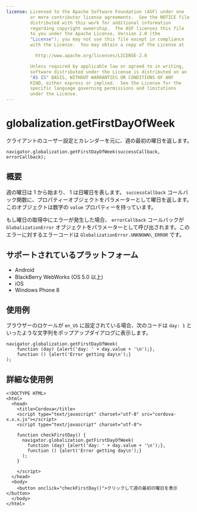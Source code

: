 ```yaml
---
license: Licensed to the Apache Software Foundation (ASF) under one
         or more contributor license agreements.  See the NOTICE file
         distributed with this work for additional information
         regarding copyright ownership.  The ASF licenses this file
         to you under the Apache License, Version 2.0 (the
         "License"); you may not use this file except in compliance
         with the License.  You may obtain a copy of the License at

           http://www.apache.org/licenses/LICENSE-2.0

         Unless required by applicable law or agreed to in writing,
         software distributed under the License is distributed on an
         "AS IS" BASIS, WITHOUT WARRANTIES OR CONDITIONS OF ANY
         KIND, either express or implied.  See the License for the
         specific language governing permissions and limitations
         under the License.
---
```


globalization.getFirstDayOfWeek
===========

クライアントのユーザー設定とカレンダーを元に、週の最初の曜日を返します。

    navigator.globalization.getFirstDayOfWeek(successCallback, errorCallback);

概要
-----------

週の曜日は 1 から始まり、 1 は日曜日を表します。 `successCallback` コールバック関数に、プロパティーオブジェクトをパラメーターとして曜日を返します。このオブジェクトは数字の `value` プロパティーを持っています。

もし曜日の取得中にエラーが発生した場合、 `errorCallback` コールバックが `GlobalizationError` オブジェクトをパラメーターとして呼び出されます。このエラーに対するエラーコードは `GlobalizationError.UNKNOWN\_ERROR` です。


サポートされているプラットフォーム
-------------------

- Android
- BlackBerry WebWorks (OS 5.0 以上)
- iOS
- Windows Phone 8

使用例
-------------

ブラウザーのロケールが `en_US` に設定されている場合、次のコードは `day: 1` といったような文字列をポップアップダイアログに表示します。

    navigator.globalization.getFirstDayOfWeek(
        function (day) {alert('day: ' + day.value + '\n');},
        function () {alert('Error getting day\n');}
    );

詳細な使用例
------------

    <!DOCTYPE HTML>
    <html>
      <head>
        <title>Cordova</title>
        <script type="text/javascript" charset="utf-8" src="cordova-x.x.x.js"></script>
        <script type="text/javascript" charset="utf-8">

        function checkFirstDay() {
          navigator.globalization.getFirstDayOfWeek(
            function (day) {alert('day: ' + day.value + '\n');},
            function () {alert('Error getting day\n');}
          );
        }

        </script>
      </head>
      <body>
        <button onclick="checkFirstDay()">クリックして週の最初の曜日を表示</button>
      </body>
    </html>

